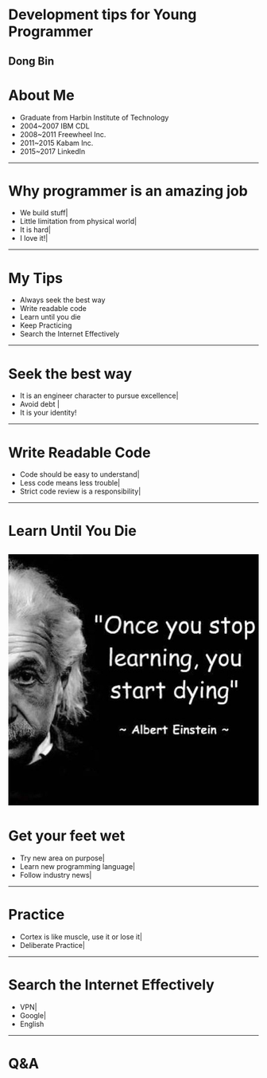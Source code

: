 # Development tips for Young Programmer
Dong Bin
---
# About Me
- Graduate from Harbin Institute of Technology
- 2004~2007 IBM CDL
- 2008~2011 Freewheel Inc.
- 2011~2015 Kabam Inc.
- 2015~2017 LinkedIn
---
# Why programmer is an amazing job
- We build stuff|
- Little limitation from physical world|
- It is hard|
- I love it!|

---
# My Tips
- Always seek the best way
- Write readable code
- Learn until you die
- Keep Practicing
- Search the Internet Effectively

---
# Seek the best way
- It is an engineer character to pursue excellence|
- Avoid debt |
- It is your identity!

---
# Write Readable Code
- Code should be easy to understand|
- Less code means less trouble|
- Strict code review is a responsibility|
---
# Learn Until You Die
![Learn](assets/learn.jpg)
---
# Get your feet wet
- Try new area on purpose|
- Learn new programming language|
- Follow industry news|
---
# Practice
- Cortex is like muscle, use it or lose it|
- Deliberate Practice|

---
# Search the Internet Effectively
- VPN|
- Google|
- English
---
# Q&A
